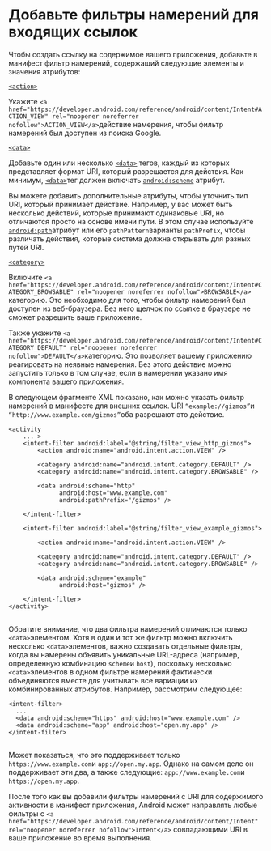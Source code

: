# Добавьте фильтры намерений для входящих ссылок

Чтобы создать ссылку на содержимое вашего приложения, добавьте в манифест фильтр намерений, содержащий следующие элементы и значения атрибутов:

[`<action>`](https://developer.android.com/guide/topics/manifest/action-element)

Укажите `<a href="https://developer.android.com/reference/android/content/Intent#ACTION_VIEW" rel="noopener noreferrer nofollow">ACTION_VIEW</a>`действие намерения, чтобы фильтр намерений был доступен из поиска Google.

[`<data>`](https://developer.android.com/guide/topics/manifest/data-element)

Добавьте один или несколько [`<data>`](https://developer.android.com/guide/topics/manifest/data-element) тегов, каждый из которых представляет формат URI, который разрешается для действия. Как минимум, [`<data>`](https://developer.android.com/guide/topics/manifest/data-element)тег должен включать [`android:scheme`](https://developer.android.com/guide/topics/manifest/data-element#scheme) атрибут.

Вы можете добавить дополнительные атрибуты, чтобы уточнить тип URI, который принимает действие. Например, у вас может быть несколько действий, которые принимают одинаковые URI, но отличаются просто на основе имени пути. В этом случае используйте [`android:path`](https://developer.android.com/guide/topics/manifest/data-element#path)атрибут или его `pathPattern`варианты `pathPrefix`, чтобы различать действия, которые система должна открывать для разных путей URI.

[`<category>`](https://developer.android.com/guide/topics/manifest/category-element)

Включите `<a href="https://developer.android.com/reference/android/content/Intent#CATEGORY_BROWSABLE" rel="noopener noreferrer nofollow">BROWSABLE</a>` категорию. Это необходимо для того, чтобы фильтр намерений был доступен из веб-браузера. Без него щелчок по ссылке в браузере не сможет разрешить ваше приложение.

Также укажите `<a href="https://developer.android.com/reference/android/content/Intent#CATEGORY_DEFAULT" rel="noopener noreferrer nofollow">DEFAULT</a>`категорию. Это позволяет вашему приложению реагировать на неявные намерения. Без этого действие можно запустить только в том случае, если в намерении указано имя компонента вашего приложения.

В следующем фрагменте XML показано, как можно указать фильтр намерений в манифесте для внешних ссылок. URI `“example://gizmos”`и `“http://www.example.com/gizmos”`оба разрешают это действие.

```
<activity
    ... >
    <intent-filter android:label="@string/filter_view_http_gizmos">
        <action android:name="android.intent.action.VIEW" />

        <category android:name="android.intent.category.DEFAULT" />
        <category android:name="android.intent.category.BROWSABLE" />

        <data android:scheme="http"
              android:host="www.example.com"
              android:pathPrefix="/gizmos" />

    </intent-filter>

    <intent-filter android:label="@string/filter_view_example_gizmos">

        <action android:name="android.intent.action.VIEW" />

        <category android:name="android.intent.category.DEFAULT" />
        <category android:name="android.intent.category.BROWSABLE" />

        <data android:scheme="example"
              android:host="gizmos" />

    </intent-filter>
</activity>
```

![](data:image/gif;base64,R0lGODlhAQABAPABAP///wAAACH5BAEKAAAALAAAAAABAAEAAAICRAEAOw==)![](data:image/gif;base64,R0lGODlhAQABAPABAP///wAAACH5BAEKAAAALAAAAAABAAEAAAICRAEAOw== "Click and drag to move")

Обратите внимание, что два фильтра намерений отличаются только `<data>`элементом. Хотя в один и тот же фильтр можно включить несколько `<data>`элементов, важно создавать отдельные фильтры, когда вы намерены объявить уникальные URL-адреса (например, определенную комбинацию `scheme`и `host`), поскольку несколько `<data>`элементов в одном фильтре намерений фактически объединяются вместе для учитывать все вариации их комбинированных атрибутов. Например, рассмотрим следующее:

```
<intent-filter>
  ...
  <data android:scheme="https" android:host="www.example.com" />
  <data android:scheme="app" android:host="open.my.app" />
</intent-filter>
```

![](data:image/gif;base64,R0lGODlhAQABAPABAP///wAAACH5BAEKAAAALAAAAAABAAEAAAICRAEAOw==)![](data:image/gif;base64,R0lGODlhAQABAPABAP///wAAACH5BAEKAAAALAAAAAABAAEAAAICRAEAOw== "Click and drag to move")

Может показаться, что это поддерживает только `https://www.example.com`и `app://open.my.app`. Однако на самом деле он поддерживает эти два, а также следующие: `app://www.example.com`и `https://open.my.app`.

После того как вы добавили фильтры намерений с URI для содержимого активности в манифест приложения, Android может направлять любые фильтры с `<a href="https://developer.android.com/reference/android/content/Intent" rel="noopener noreferrer nofollow">Intent</a>` совпадающими URI в ваше приложение во время выполнения.
